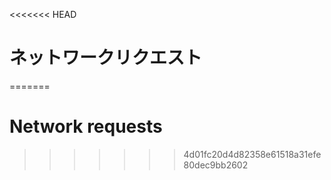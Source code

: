 
<<<<<<< HEAD
# ネットワークリクエスト
=======
# Network requests
>>>>>>> 4d01fc20d4d82358e61518a31efe80dec9bb2602
